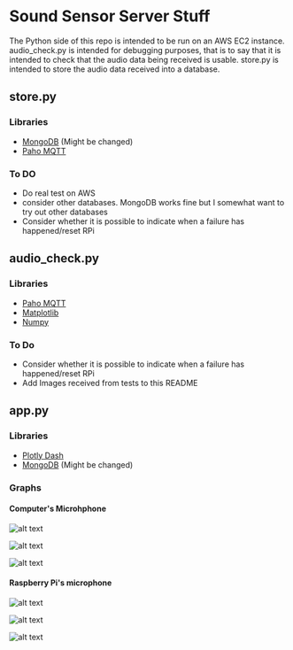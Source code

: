 # Sound Sensor Server Stuff

The Python side of this repo is intended to be run on an AWS EC2 instance. audio_check.py is intended for debugging purposes, that is to say that it is intended to check that the audio data being received is usable.
store.py is intended to store the audio data received into a database.


## store.py
### Libraries
* [MongoDB](https://www.mongodb.com/) (Might be changed)
* [Paho MQTT](https://www.eclipse.org/paho/clients/python/)

### To DO
* Do real test on AWS
* consider other databases. MongoDB works fine but I somewhat want to try out other databases
* Consider whether it is possible to indicate when a failure has happened/reset RPi 

## audio_check.py
### Libraries
* [Paho MQTT](https://www.eclipse.org/paho/clients/python/)
* [Matplotlib](https://matplotlib.org/)
* [Numpy](http://www.numpy.org/)

### To Do
* Consider whether it is possible to indicate when a failure has happened/reset RPi
* Add Images received from tests to this README

## app.py
### Libraries
* [Plotly Dash](https://plot.ly/products/dash/)
* [MongoDB](https://www.mongodb.com/) (Might be changed)

### Graphs
#### Computer's Microhphone
![alt text](https://imgur.com/Tmr4ogk "5k tone generator")

![alt text](https://imgur.com/HREHQtK "14k tone generator")

![alt text](https://imgur.com/TByTIiu "700 tone generator")

#### Raspberry Pi's microphone
![alt text](https://imgur.com/kgMBGSR "200 and 450 tone generator")

![alt text](https://imgur.com/kgMBGSR "5k tone generator")

![alt text](https://imgur.com/eSa1vFE "10k tone generator")